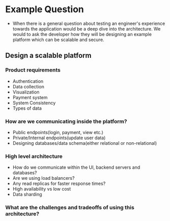 # Example Question
- When there is a general question about testing an engineer's experience towards the application would be a deep dive into the architecture. We would to ask the developer how they will be designing an example platform which can be scalable and secure.

## Design a scalable platform
### Product requirements
- Authentication
- Data collection
- Visualization
- Payment system
- System Consistency
- Types of data

### How are we communicating inside the platform?
- Public endpoints(login, payment, view etc.)
- Private/Internal endpoints(update user data)
- Designing databases/data schema(either relational or non-relational)

### High level architecture
- How do we communicate within the UI, backend servers and databases?
- Are we using load balancers?
- Any read replicas for faster response times?
- High availability vs low cost
- Data sharding

### What are the challenges and tradeoffs of using this architecture?
